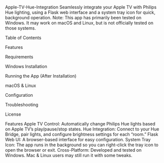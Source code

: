 Apple-TV-Hue-Integration
Seamlessly integrate your Apple TV with Philips Hue lighting, using a Flask web interface and a system tray icon for quick, background operation.
Note: This app has primarily been tested on Windows. It may work on macOS and Linux, but is not officially tested on those systems.

Table of Contents

Features

Requirements

Windows Installation

Running the App (After Installation)

macOS & Linux

Configuration

Troubleshooting

License

Features
Apple TV Control: Automatically change Philips Hue lights based on Apple TV’s play/pause/stop states.
Hue Integration: Connect to your Hue Bridge, pair lights, and configure brightness settings for each “room.”
Flask Web UI: A browser-based interface for easy configuration.
System Tray Icon: The app runs in the background so you can right-click the tray icon to open the browser or exit.
Cross-Platform: Developed and tested on Windows. Mac & Linux users may still run it with some tweaks.

